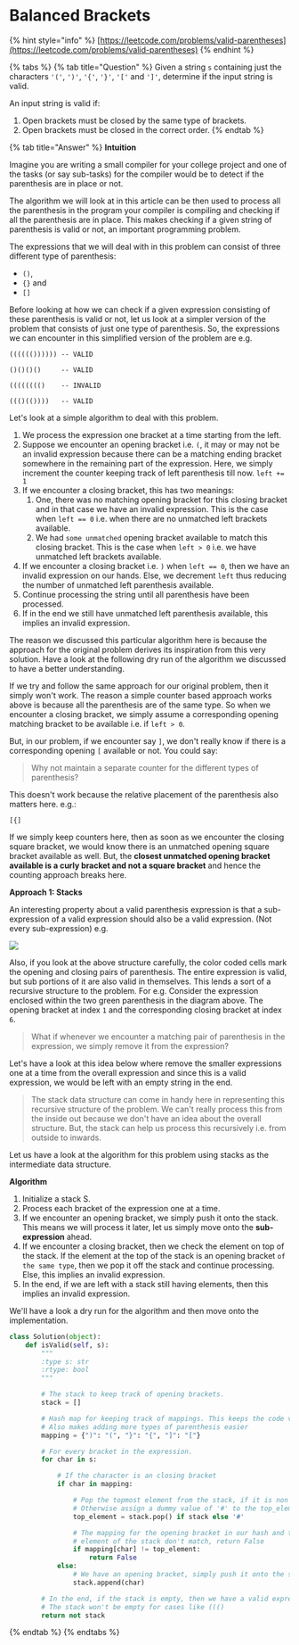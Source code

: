 # Balanced Brackets

{% hint style="info" %}
[https://leetcode.com/problems/valid-parentheses](https://leetcode.com/problems/valid-parentheses)
{% endhint %}

{% tabs %}
{% tab title="Question" %}
Given a string `s` containing just the characters `'('`, `')'`, `'{'`, `'}'`, `'['` and `']'`, determine if the input string is valid.

An input string is valid if:

1. Open brackets must be closed by the same type of brackets.
2. Open brackets must be closed in the correct order.
{% endtab %}

{% tab title="Answer" %}
**Intuition**

Imagine you are writing a small compiler for your college project and one of the tasks \(or say sub-tasks\) for the compiler would be to detect if the parenthesis are in place or not.

The algorithm we will look at in this article can be then used to process all the parenthesis in the program your compiler is compiling and checking if all the parenthesis are in place. This makes checking if a given string of parenthesis is valid or not, an important programming problem.

The expressions that we will deal with in this problem can consist of three different type of parenthesis:

* `()`,
* `{}` and
* `[]`

Before looking at how we can check if a given expression consisting of these parenthesis is valid or not, let us look at a simpler version of the problem that consists of just one type of parenthesis. So, the expressions we can encounter in this simplified version of the problem are e.g.

```text
(((((()))))) -- VALID

()()()()     -- VALID

(((((((()    -- INVALID

((()(())))   -- VALID
```

Let's look at a simple algorithm to deal with this problem.

1. We process the expression one bracket at a time starting from the left.
2. Suppose we encounter an opening bracket i.e. `(`, it may or may not be an invalid expression because there can be a matching ending bracket somewhere in the remaining part of the expression. Here, we simply increment the counter keeping track of left parenthesis till now. `left += 1`
3. If we encounter a closing bracket, this has two meanings:
   1. One, there was no matching opening bracket for this closing bracket and in that case we have an invalid expression. This is the case when `left == 0` i.e. when there are no unmatched left brackets available.
   2. We had `some unmatched` opening bracket available to match this closing bracket. This is the case when `left > 0` i.e. we have unmatched left brackets available.
4. If we encounter a closing bracket i.e. `)` when `left == 0`, then we have an invalid expression on our hands. Else, we decrement `left` thus reducing the number of unmatched left parenthesis available.
5. Continue processing the string until all parenthesis have been processed.
6. If in the end we still have unmatched left parenthesis available, this implies an invalid expression.

The reason we discussed this particular algorithm here is because the approach for the original problem derives its inspiration from this very solution. Have a look at the following dry run of the algorithm we discussed to have a better understanding.

If we try and follow the same approach for our original problem, then it simply won't work. The reason a simple counter based approach works above is because all the parenthesis are of the same type. So when we encounter a closing bracket, we simply assume a corresponding opening matching bracket to be available i.e. if `left > 0`.

But, in our problem, if we encounter say `]`, we don't really know if there is a corresponding opening `[` available or not. You could say:

> Why not maintain a separate counter for the different types of parenthesis?

This doesn't work because the relative placement of the parenthesis also matters here. e.g.:

```text
[{]
```

If we simply keep counters here, then as soon as we encounter the closing square bracket, we would know there is an unmatched opening square bracket available as well. But, the **closest unmatched opening bracket available is a curly bracket and not a square bracket** and hence the counting approach breaks here.

**Approach 1: Stacks**

An interesting property about a valid parenthesis expression is that a sub-expression of a valid expression should also be a valid expression. \(Not every sub-expression\) e.g.

![](https://leetcode.com/problems/valid-parentheses/Figures/20/20-Valid-Parentheses-Recursive-Property.png)

Also, if you look at the above structure carefully, the color coded cells mark the opening and closing pairs of parenthesis. The entire expression is valid, but sub portions of it are also valid in themselves. This lends a sort of a recursive structure to the problem. For e.g. Consider the expression enclosed within the two green parenthesis in the diagram above. The opening bracket at index `1` and the corresponding closing bracket at index `6`.

> What if whenever we encounter a matching pair of parenthesis in the expression, we simply remove it from the expression?

Let's have a look at this idea below where remove the smaller expressions one at a time from the overall expression and since this is a valid expression, we would be left with an empty string in the end.  


> The stack data structure can come in handy here in representing this recursive structure of the problem. We can't really process this from the inside out because we don't have an idea about the overall structure. But, the stack can help us process this recursively i.e. from outside to inwards.

Let us have a look at the algorithm for this problem using stacks as the intermediate data structure.

**Algorithm**

1. Initialize a stack S.
2. Process each bracket of the expression one at a time.
3. If we encounter an opening bracket, we simply push it onto the stack. This means we will process it later, let us simply move onto the **sub-expression** ahead.
4. If we encounter a closing bracket, then we check the element on top of the stack. If the element at the top of the stack is an opening bracket `of the same type`, then we pop it off the stack and continue processing. Else, this implies an invalid expression.
5. In the end, if we are left with a stack still having elements, then this implies an invalid expression.

We'll have a look a dry run for the algorithm and then move onto the implementation.

```python
class Solution(object):
    def isValid(self, s):
        """
        :type s: str
        :rtype: bool
        """

        # The stack to keep track of opening brackets.
        stack = []

        # Hash map for keeping track of mappings. This keeps the code very clean.
        # Also makes adding more types of parenthesis easier
        mapping = {")": "(", "}": "{", "]": "["}

        # For every bracket in the expression.
        for char in s:

            # If the character is an closing bracket
            if char in mapping:

                # Pop the topmost element from the stack, if it is non empty
                # Otherwise assign a dummy value of '#' to the top_element variable
                top_element = stack.pop() if stack else '#'

                # The mapping for the opening bracket in our hash and the top
                # element of the stack don't match, return False
                if mapping[char] != top_element:
                    return False
            else:
                # We have an opening bracket, simply push it onto the stack.
                stack.append(char)

        # In the end, if the stack is empty, then we have a valid expression.
        # The stack won't be empty for cases like ((()
        return not stack
```
{% endtab %}
{% endtabs %}

